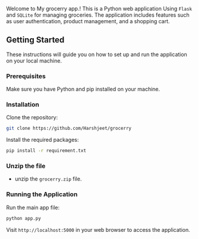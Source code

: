 

Welcome to My grocerry app.! This is a Python web application Using `Flask` and `SQLite` for managing groceries. The application includes features such as user authentication, product management, and a shopping cart.

## Getting Started

These instructions will guide you on how to set up and run the application on your local machine.

### Prerequisites

Make sure you have Python and pip installed on your machine.

### Installation

Clone the repository:

```bash
git clone https://github.com/Harshjeet/grocerry
```

Install the required packages:

```bash
pip install -r requirement.txt
```

### Unzip the file
- unzip the `grocerry.zip` file.

### Running the Application

Run the main app file:

```bash
python app.py
```

Visit `http://localhost:5000` in your web browser to access the application.

